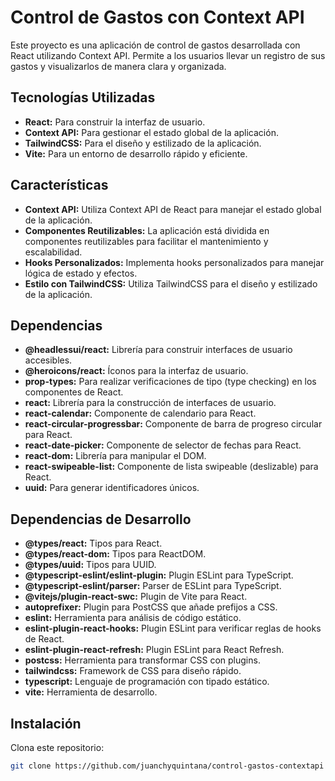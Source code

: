 # Control de Gastos con Context API

Este proyecto es una aplicación de control de gastos desarrollada con React utilizando Context API. Permite a los usuarios llevar un registro de sus gastos y visualizarlos de manera clara y organizada.

## Tecnologías Utilizadas
- **React:** Para construir la interfaz de usuario.
- **Context API:** Para gestionar el estado global de la aplicación.
- **TailwindCSS:** Para el diseño y estilizado de la aplicación.
- **Vite:** Para un entorno de desarrollo rápido y eficiente.

## Características
- **Context API:** Utiliza Context API de React para manejar el estado global de la aplicación.
- **Componentes Reutilizables:** La aplicación está dividida en componentes reutilizables para facilitar el mantenimiento y escalabilidad.
- **Hooks Personalizados:** Implementa hooks personalizados para manejar lógica de estado y efectos.
- **Estilo con TailwindCSS:** Utiliza TailwindCSS para el diseño y estilizado de la aplicación.

## Dependencias
- **@headlessui/react:** Librería para construir interfaces de usuario accesibles.
- **@heroicons/react:** Íconos para la interfaz de usuario.
- **prop-types:** Para realizar verificaciones de tipo (type checking) en los componentes de React.
- **react:** Librería para la construcción de interfaces de usuario.
- **react-calendar:** Componente de calendario para React.
- **react-circular-progressbar:** Componente de barra de progreso circular para React.
- **react-date-picker:** Componente de selector de fechas para React.
- **react-dom:** Librería para manipular el DOM.
- **react-swipeable-list:** Componente de lista swipeable (deslizable) para React.
- **uuid:** Para generar identificadores únicos.

## Dependencias de Desarrollo
- **@types/react:** Tipos para React.
- **@types/react-dom:** Tipos para ReactDOM.
- **@types/uuid:** Tipos para UUID.
- **@typescript-eslint/eslint-plugin:** Plugin ESLint para TypeScript.
- **@typescript-eslint/parser:** Parser de ESLint para TypeScript.
- **@vitejs/plugin-react-swc:** Plugin de Vite para React.
- **autoprefixer:** Plugin para PostCSS que añade prefijos a CSS.
- **eslint:** Herramienta para análisis de código estático.
- **eslint-plugin-react-hooks:** Plugin ESLint para verificar reglas de hooks de React.
- **eslint-plugin-react-refresh:** Plugin ESLint para React Refresh.
- **postcss:** Herramienta para transformar CSS con plugins.
- **tailwindcss:** Framework de CSS para diseño rápido.
- **typescript:** Lenguaje de programación con tipado estático.
- **vite:** Herramienta de desarrollo.

## Instalación
Clona este repositorio:
```bash
git clone https://github.com/juanchyquintana/control-gastos-contextapi
